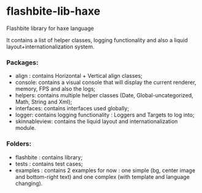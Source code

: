 # flashbite-lib-haxe

Flashbite library for haxe language

It contains a list of helper classes, logging functionality and also a liquid layout+internationalization system.

### Packages:
 * align : contains Horizontal + Vertical align classes;
 * console: contains a visual console that will display the current renderer, memory, FPS and also the logs;
 * helpers: contains multiple helper classes (Date, Global-uncategorized, Math, String and Xml);
 * interfaces: contains interfaces used globally;
 * logger: contains logging functionality : Loggers and Targets to log into;
 * skinnableview: contains the liquid layout and internationalization module.
 
### Folders:
 * flashbite : contains library;
 * tests : contains test cases;
 * examples : contains 2 examples for now : one simple (bg, center image and bottom-right text) and one complex (with template and language changing).
